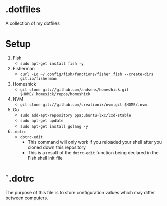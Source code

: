 # .dotfiles
A collection of my dotfiles

# Setup
1. Fish
	- `sudo apt-get install fish -y`
2. Fisherman
	- `curl -Lo ~/.config/fish/functions/fisher.fish --create-dirs git.io/fisherman`
3. Homeshick
	- `git clone git://github.com/andsens/homeshick.git $HOME/.homesick/repos/homeshick`
4. NVM
	- `git clone git://github.com/creationix/nvm.git $HOME/.nvm` 
5. Go
	- `sudo add-apt-repository ppa:ubuntu-lxc/lxd-stable`
	- `sudo apt-get update`
	- `sudo apt-get install golang -y`
6. `.dotrc`
	- `dotrc-edit`
		- This command will only work if you reloaded your shell after you cloned down this repository
		- This is a result of the `dotrc-edit` function being declared in the Fish shell init file

# `.dotrc
The purpose of this file is to store configuration values which may differ between computers.
